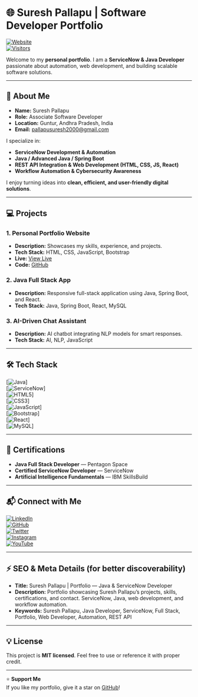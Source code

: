 # 🌐 Suresh Pallapu | Software Developer Portfolio

[![Website](https://img.shields.io/badge/Website-Live-blue?style=for-the-badge&logo=google-chrome)](https://sureshpallapu.github.io/)  
[![Visitors](https://komarev.com/ghpvc/?username=sureshpallapu&label=Profile%20Views&color=blue)](https://github.com/sureshpallapu)

Welcome to my **personal portfolio**. I am a **ServiceNow & Java Developer** passionate about automation, web development, and building scalable software solutions.

---

## 🔹 About Me

- **Name:** Suresh Pallapu  
- **Role:** Associate Software Developer  
- **Location:** Guntur, Andhra Pradesh, India  
- **Email:** [pallapusuresh2000@gmail.com](mailto:pallapusuresh2000@gmail.com)  

I specialize in:

- **ServiceNow Development & Automation**  
- **Java / Advanced Java / Spring Boot**  
- **REST API Integration & Web Development (HTML, CSS, JS, React)**  
- **Workflow Automation & Cybersecurity Awareness**  

I enjoy turning ideas into **clean, efficient, and user-friendly digital solutions**.

---

## 💻 Projects

### 1. Personal Portfolio Website
- **Description:** Showcases my skills, experience, and projects.  
- **Tech Stack:** HTML, CSS, JavaScript, Bootstrap  
- **Live:** [View Live](https://sureshpallapu.github.io/)  
- **Code:** [GitHub](https://github.com/sureshpallapu/sureshpallapu.github.io)

### 2. Java Full Stack App
- **Description:** Responsive full-stack application using Java, Spring Boot, and React.  
- **Tech Stack:** Java, Spring Boot, React, MySQL  

### 3. AI-Driven Chat Assistant
- **Description:** AI chatbot integrating NLP models for smart responses.  
- **Tech Stack:** AI, NLP, JavaScript  

---

## 🛠️ Tech Stack

[![Java](https://img.shields.io/badge/Java-007396?style=for-the-badge&logo=java&logoColor=white)]  
[![ServiceNow](https://img.shields.io/badge/ServiceNow-00B140?style=for-the-badge&logo=servicenow&logoColor=white)]  
[![HTML5](https://img.shields.io/badge/HTML5-E34F26?style=for-the-badge&logo=html5&logoColor=white)]  
[![CSS3](https://img.shields.io/badge/CSS3-1572B6?style=for-the-badge&logo=css3&logoColor=white)]  
[![JavaScript](https://img.shields.io/badge/JavaScript-F7DF1E?style=for-the-badge&logo=javascript&logoColor=black)]  
[![Bootstrap](https://img.shields.io/badge/Bootstrap-7952B3?style=for-the-badge&logo=bootstrap&logoColor=white)]  
[![React](https://img.shields.io/badge/React-61DAFB?style=for-the-badge&logo=react&logoColor=black)]  
[![MySQL](https://img.shields.io/badge/MySQL-4479A1?style=for-the-badge&logo=mysql&logoColor=white)]  

---

## 📜 Certifications

- **Java Full Stack Developer** — Pentagon Space  
- **Certified ServiceNow Developer** — ServiceNow  
- **Artificial Intelligence Fundamentals** — IBM SkillsBuild  

---

## 📬 Connect with Me

[![LinkedIn](https://img.shields.io/badge/LinkedIn-0A66C2?style=for-the-badge&logo=linkedin&logoColor=white)](https://www.linkedin.com/in/suresh-pallapu)  
[![GitHub](https://img.shields.io/badge/GitHub-181717?style=for-the-badge&logo=github&logoColor=white)](https://github.com/sureshpallapu)  
[![Twitter](https://img.shields.io/badge/Twitter-1DA1F2?style=for-the-badge&logo=twitter&logoColor=white)](https://x.com/sureshpallapu7)  
[![Instagram](https://img.shields.io/badge/Instagram-E4405F?style=for-the-badge&logo=instagram&logoColor=white)](https://www.instagram.com/the.only_suresh_)  
[![YouTube](https://img.shields.io/badge/YouTube-FF0000?style=for-the-badge&logo=youtube&logoColor=white)](https://www.youtube.com/channel/UCBI3DN-Vl-JJkJXYiDnIuNw)  

---

## ⚡ SEO & Meta Details (for better discoverability)

- **Title:** Suresh Pallapu | Portfolio — Java & ServiceNow Developer  
- **Description:** Portfolio showcasing Suresh Pallapu’s projects, skills, certifications, and contact. ServiceNow, Java, web development, and workflow automation.  
- **Keywords:** Suresh Pallapu, Java Developer, ServiceNow, Full Stack, Portfolio, Web Developer, Automation, REST API  

---

## 💡 License

This project is **MIT licensed**. Feel free to use or reference it with proper credit.  

---

⭐ **Support Me**  
If you like my portfolio, give it a star on [GitHub](https://github.com/sureshpallapu/sureshpallapu.github.io)!
